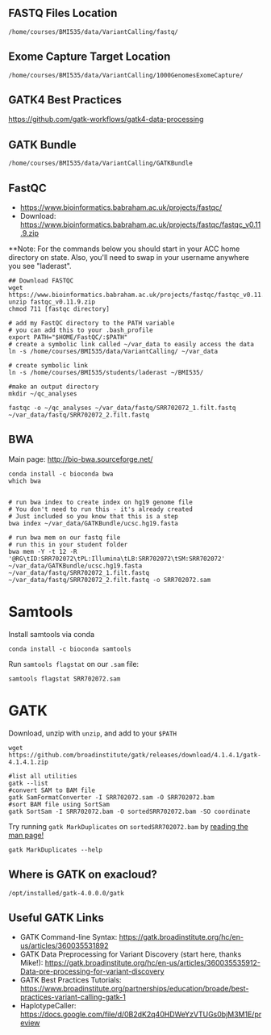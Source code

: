 ## FASTQ Files Location

`/home/courses/BMI535/data/VariantCalling/fastq/`

## Exome Capture Target Location

`/home/courses/BMI535/data/VariantCalling/1000GenomesExomeCapture/`

## GATK4 Best Practices

https://github.com/gatk-workflows/gatk4-data-processing

## GATK Bundle

`/home/courses/BMI535/data/VariantCalling/GATKBundle`

## FastQC

- https://www.bioinformatics.babraham.ac.uk/projects/fastqc/
- Download: https://www.bioinformatics.babraham.ac.uk/projects/fastqc/fastqc_v0.11.9.zip

**Note: For the commands below you should start in your ACC home directory on state. Also, you'll need to swap in your username anywhere you see "laderast".
```
## Download FASTQC
wget https://www.bioinformatics.babraham.ac.uk/projects/fastqc/fastqc_v0.11.9.zip
unzip fastqc_v0.11.9.zip
chmod 711 [fastqc directory]

# add my FastQC directory to the PATH variable
# you can add this to your .bash_profile
export PATH="$HOME/FastQC/:$PATH"
# create a symbolic link called ~/var_data to easily access the data
ln -s /home/courses/BMI535/data/VariantCalling/ ~/var_data

# create symbolic link
ln -s /home/courses/BMI535/students/laderast ~/BMI535/

#make an output directory
mkdir ~/qc_analyses

fastqc -o ~/qc_analyses ~/var_data/fastq/SRR702072_1.filt.fastq ~/var_data/fastq/SRR702072_2.filt.fastq
```

## BWA

Main page: http://bio-bwa.sourceforge.net/

```
conda install -c bioconda bwa
which bwa
```

```

# run bwa index to create index on hg19 genome file
# You don't need to run this - it's already created
# Just included so you know that this is a step
bwa index ~/var_data/GATKBundle/ucsc.hg19.fasta
```

```
# run bwa mem on our fastq file
# run this in your student folder
bwa mem -Y -t 12 -R '@RG\tID:SRR702072\tPL:Illumina\tLB:SRR702072\tSM:SRR702072' ~/var_data/GATKBundle/ucsc.hg19.fasta ~/var_data/fastq/SRR702072_1.filt.fastq ~/var_data/fastq/SRR702072_2.filt.fastq -o SRR702072.sam
```

# Samtools

Install samtools via conda

```
conda install -c bioconda samtools
```

Run `samtools flagstat` on our `.sam` file:

```
samtools flagstat SRR702072.sam
```


# GATK

Download, unzip with `unzip`, and add to your `$PATH`

```
wget https://github.com/broadinstitute/gatk/releases/download/4.1.4.1/gatk-4.1.4.1.zip
```

```
#list all utilities
gatk --list
#convert SAM to BAM file
gatk SamFormatConverter -I SRR702072.sam -O SRR702072.bam
#sort BAM file using SortSam
gatk SortSam -I SRR702072.bam -O sortedSRR702072.bam -SO coordinate
```

Try running `gatk MarkDuplicates` on `sortedSRR702072.bam` by [reading the man page!](https://gatk.broadinstitute.org/hc/en-us/articles/360037052812-MarkDuplicates-Picard-)

```
gatk MarkDuplicates --help
```

## Where is GATK on exacloud?

```
/opt/installed/gatk-4.0.0.0/gatk
```

## Useful GATK Links

- GATK Command-line Syntax: https://gatk.broadinstitute.org/hc/en-us/articles/360035531892
- GATK Data Preprocessing for Variant Discovery (start here, thanks Mike!): https://gatk.broadinstitute.org/hc/en-us/articles/360035535912-Data-pre-processing-for-variant-discovery
- GATK Best Practices Tutorials: https://www.broadinstitute.org/partnerships/education/broade/best-practices-variant-calling-gatk-1
- HaplotypeCaller: https://docs.google.com/file/d/0B2dK2q40HDWeYzVTUGs0bjM3M1E/preview
